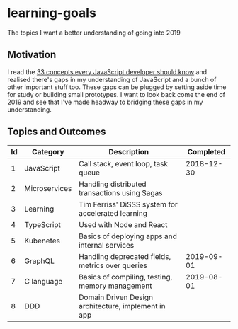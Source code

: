 # learning-goals
The topics I want a better understanding of going into 2019

## Motivation

I read the [33 concepts every JavaScript developer should know](https://github.com/leonardomso/33-js-concepts) and realised there's gaps in my understanding of JavaScript and a bunch of other important stuff too. These gaps can be plugged by setting aside time for study or building small prototypes. I want to look back come the end of 2019 and see that I've made headway to bridging these gaps in my understanding.

## Topics and Outcomes

| Id | Category      | Description                                        | Completed  |
|----|---------------|----------------------------------------------------|------------|
| 1  | JavaScript    | Call stack, event loop, task queue                 | 2018-12-30 |
| 2  | Microservices | Handling distributed transactions using Sagas      |            |
| 3  | Learning      | Tim Ferriss' DiSSS system for accelerated learning |            |
| 4  | TypeScript    | Used with Node and React                           |            |
| 5  | Kubenetes     | Basics of deploying apps and internal services     |            |
| 6  | GraphQL       | Handling deprecated fields, metrics over queries   | 2019-09-01 |
| 7  | C language    | Basics of compiling, testing, memory management    | 2019-08-01 |
| 8  | DDD           | Domain Driven Design architecture, implement in app|            |
